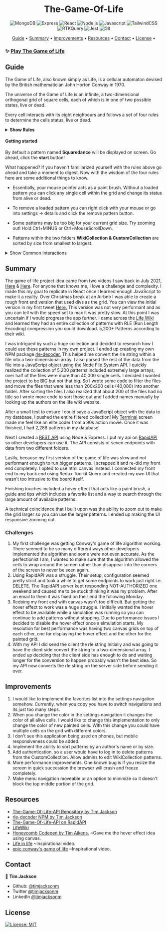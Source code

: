<h1 align="center">The-Game-Of-Life</h1>

<div align="center">

![MongoDB](https://img.shields.io/badge/-MongoDB-000?&logo=MongoDB&style=for-the-badge)
![Express](https://img.shields.io/badge/-Express-000?&logo=Express&style=for-the-badge)
![React](https://img.shields.io/badge/-React-000?&logo=React&style=for-the-badge)
![Node.js](https://img.shields.io/badge/-Node.js-000?&logo=node.js&style=for-the-badge)
![Javascript](https://img.shields.io/badge/-JavaScript-000?&logo=javascript&style=for-the-badge)
![TailwindCSS](https://img.shields.io/badge/-TailwindCSS-000?&logo=tailwindcss&style=for-the-badge)
![RTKQuery](https://img.shields.io/badge/-RTKQuery-000?&logo=Redux&style=for-the-badge)
![Jest](https://img.shields.io/badge/-Jest-000?&logo=jest&style=for-the-badge)
![Git](https://img.shields.io/badge/-Git-000?&logo=git&style=for-the-badge)

</div>

<p align="center">
  <a href="#guide">Guide</a> •
  <a href="#summary">Summary</a> •
  <a href="#improvements">Improvements</a> •
  <a href="#resources">Resources</a> •
  <a href="#contact">Contact</a> •
  <a href="#license">License</a> •
</p>

### ✨ [Play The Game of Life](https://play-life.netlify.app/)

## Guide

<p>The Game of Life, also known simply as Life, is a cellular automaton devised by the British mathematician John Horton Conway in 1970.</p>
<p>The universe of the Game of Life is an infinite, a two-dimensional orthogonal grid of square cells, each of which is in one of two possible states, live or dead.</p>
<p>Every cell interacts with its eight neighbours and follows a set of four rules to determine the cells status, live or dead.</p>

<details>
    <summary><strong>Show Rules</strong></summary>
<ol>
    <li>
    <p>Any live cell with fewer than two live neighbours dies, as if by underpopulation.</p>
    <image src="/src/assets/examplegif1.gif">
    </li>
    <li>
    <p>Any live cell with two or three live neighbours lives on to the next generation.</p>
    <image src="/src/assets/examplegif2.gif">
    </li>
    <li>
    <p>Any live cell with more than three live neighbours dies, as if by overpopulation.</p>
    <image src="/src/assets/examplegif3.gif">
    </li>
    <li>
    <p>Any dead cell with exactly three live neighbours becomes a live cell, as if by reproduction.</p>
    <image src="/src/assets/examplegif4.gif">
    </li>
</ol>
</details>

#### Getting started

<p>By default a pattern named <strong>Squaredance</strong> will be displayed on screen. Go ahead, click the <strong>start</strong> button!</p>
<p>What happened? If you haven't familiarized yourself with the rules above go ahead and take a moment to digest. Now with the wisdom of the four rules here are some additional things to know.</p>

- <p>Essentially, your mouse pointer acts as a paint brush. Without a loaded pattern you can click any single cell within the grid and change its status from alive or dead.</p>
- <p>To remove a loaded pattern you can right click with your mouse or go into settings -> details and click the remove pattern button.</p>
- <p>Some patterns may be too big for your current grid size. Try zooming out! Hold Ctrl+MINUS or Ctrl+MouseScrollDown.</p>
- <p>Patterns within the two folders <strong>WikiCollection & CustomCollection</strong> are sorted by size from smallest to largest.</p>

<details>
<summary>Show Common Interactions</summary>

---

<p>Fill Grid Randomly And Reset Grid</p>
<image src="/src/assets/fillgridreset.gif">

---

<p>Load A Pattern</p>
<image src="/src/assets/loadpattern.gif">

---

<p>Combine Multiple Patterns</p>
<image src="/src/assets/combine.gif">

---

<p>Save A Pattern</p>
<image src="/src/assets/savepattern.gif">

---

<p>Delete A Pattern</p>
<image src="/src/assets/deletepattern.gif">

---

<p>Search A Favorite Pattern</p>
<image src="/src/assets/searchfavorite.gif">

---

<p>Adjust Speed And Color</p>
<image src="/src/assets/adjustspeedcolor.gif">

---

<p>Apply a large pattern</p>
<image src="/src/assets/largepattern.gif">

</details>

## Summary

<p>The game of life project idea came from two videos I saw back in July 2021, <a href="https://www.youtube.com/watch?v=xP5-iIeKXE8">Here</a> & <a href="https://www.youtube.com/watch?v=C2vgICfQawE">Here</a>. For anyone that knows me, I love a challenge and complexity. I made this my goal to replicate in React once I learned enough JavaScript to make it a reality. Over Christmas break at an Airbnb I was able to create a rough front end version that used divs as the grid. You can view the initial version in my first tweet <a href="https://twitter.com/timjacksonm/status/1477358126517129216?s=20&t=Kcd0aGp8mYR2XxYXRO9jyg">Here.</a> This version was not very performant and as you can tell with the speed set to max it was pretty slow. At this point I was uncertain if I would progress the app further. I came across the <a href="https://conwaylife.com/wiki/Main_Page">Life Wiki</a> and learned they had an entire collection of patterns with RLE (Run Length Encoding) compression you could download. 5,200+ Patterns according to their wiki.</p>
<p>I was intrigued by such a huge collection and decided to research how I could use these patterns in my own project. I ended up creating my own NPM package <a href="https://www.npmjs.com/package/rle-decoder">rle-decoder.</a> This helped me convert the rle string within a file into a two-dimensional array. I also parsed the rest of the data from the file into a JavaScript object using the Node File System API. I quickly realized the collection of 5,200 patterns included extremely large arrays, over half of the files were more than 40,000 single cells. I decided I wanted the project to be BIG but not that big. So I wrote some code to filter the files and move the files that were less than 200x200 cells (40,000) into another folder. After sorting the files I also realized that about 200 of the files had no title so I wrote more code to sort those out and I added names manually by looking up the authors on the life wiki website.</p>
<p>After a small test to ensure I could save a JavaScript object with the data to my database, I pushed the entire filtered collection! My <a href="https://twitter.com/timjacksonm/status/1481135061101694979?s=20&t=Kcd0aGp8mYR2XxYXRO9jyg">Terminal</a> screen made me feel like an elite coder from a 90s action movie. Once it was finished, I had 2,288 patterns in my database!</p>
<p>Next I created a <a href="https://github.com/timjacksonm/The-Game-Of-Life-API">REST API</a> using Node & Express. I put my api on <a href="https://rapidapi.com/timjacksonm-1jw8F2hFW3d/api/the-game-of-life">RapidAPI</a> so other developers can use it. The API consists of seven endpoints with data from two different folders.</p>
<p>Lastly, because my first version of the game of life was slow and not performant enough to run bigger patterns. I scrapped it and re-did my front end completely. I opted to use html canvas instead. I connected my front end to my back end using Redux Toolkit Query and created my own UI that wasn't too intrusive to the board itself.</p>
<p>Finishing touches included a hover effect that acts like a paint brush, a guide and tips which includes a favorite list and a way to search through the large amount of available patterns.</p>
<p>A technical coincidence that I built upon was the ability to zoom out to make the grid larger so you can use the larger patterns. I ended up making the UI responsive zooming out.</p>

### Challenges

<ol>
<li>My first challenge was getting Conway's game of life algorithm working. There seemed to be so many different ways other developers implemented the algorithm and some were not even accurate. As the perfectionist I am, I wanted to make sure that the algorithm allowed the cells to wrap around the screen rather than disappear into the corners of the screen to never be seen again.</li>
<li>Using RapidAPI was a struggle. Their setup, configuration seemed pretty strict and took a while to get some endpoints to work just right i.e. DELETE. The RapidAPI server kept responding NOT-AUTHORIZED one weekend and caused me to be stuck thinking it was my problem. After an email to them it was fixed on their end the following Monday.</li>
<li>Redoing my front end with canvas wasn't too difficult. But getting the hover effect to work was a huge struggle. I initially wanted the hover effect to be available while a simulation was running so you can continue to add patterns without stopping. Due to performance issues I decided to disable the hover effect once a simulation starts. My resolution for best performance was having two canvas grids on top of each other, one for displaying the hover effect and the other for the painted grid.</li>
<li>With my API I did send the client the rle string initially and was going to have the client side convert the string to a two-dimensional array. I ended up deciding that the client side has enough to do and waiting longer for the conversion to happen probably wasn't the best idea. So my API now converts the rle string on the server side before sending it over.</li>
</ol>

## Improvements

<ol>
<li>I would like to implement the favorites list into the settings navigation somehow. Currently, when you copy you have to switch navigations and its just too many steps.</li>
<li>When you change the color in the settings navigation it changes the color of all alive cells. I would like to change this implementation to only change the color of new painted cells. With this change you could have multiple cells on the grid with different colors.</li>
<li>I don't see this application being used on phones, but mobile responsiveness could be added.</li>
<li>Implement the ability to sort patterns by an author's name or by size.</li>
<li>Add authentication, so a user would have to log in to delete patterns from the CustomCollection. Allow admins to edit WikiCollection patterns.</li>
<li>More performance improvements. One known bug is if you resize the screen in quick succession the browser will crash and freeze completely.</li>
<li>Make menu navigation moveable or an option to minimize so it doesn't block the top middle portion of the grid.</li>
</ol>

## Resources

<ul>
<li>
<a href="https://github.com/timjacksonm/The-Game-Of-Life-API">The-Game-Of-Life-API Repository by Tim Jackson</a>
</li>
<li>
<a href="https://github.com/timjacksonm/rle-decoder">rle-decoder NPM by Tim Jackson</a>
</li>
<li>
<a href="https://rapidapi.com/timjacksonm-1jw8F2hFW3d/api/the-game-of-life">The-Game-Of-Life-API on RapidAPI</a>
</li>
<li>
<a href="https://conwaylife.com/wiki/Main_Page">LifeWiki</a>
</li>
<li>
<a href="https://codepen.io/timaikens/pen/ojqPmd?editors=0110">Honeycomb Codepen by Tim Aikens.</a> ~Gave me the hover effect idea using canvas.
</li>
<li>
<a href="https://www.youtube.com/watch?v=xP5-iIeKXE8">Life in life</a> ~Inspirational video.
</li>
<li>
<a href="https://www.youtube.com/watch?v=C2vgICfQawE">epic conway's game of life</a> ~Inspirational video.
</li>
</ul>

## Contact

👤 **Tim Jackson**

- Github: [@timjacksonm](https://github.com/timjacksonm)
- Twitter [@timjacksonm](https://twitter.com/timjacksonm)
- LinkedIn [@timjacksonm](https://linkedin.com/in/timjacksonm)

## License

<p>
  <a href="https://choosealicense.com/licenses/mit/">
    <img alt="License: MIT" src="https://img.shields.io/badge/License-MIT-yellow.svg">
</p>
